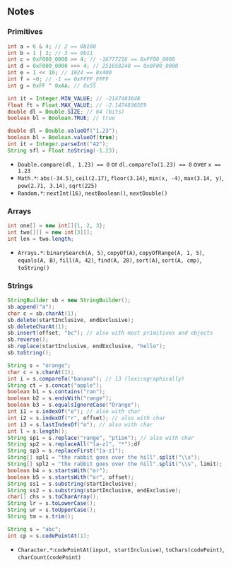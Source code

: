 ## Notes

### Primitives
```java
int a = 6 & 4; // 2 == 0b100
int b = 1 | 2; // 3 == 0b11
int c = 0xF000_0000 >> 4; // -16777216 == 0xFF00_0000
int d = 0xF000_0000 >>> 4; // 251658240 == 0x0F00_0000
int e = 1 << 10; // 1024 == 0x400
int f = ~0; // -1 == 0xFFFF_FFFF
int g = 0xFF ^ 0xAA; // 0x55
```
```java
int it = Integer.MIN_VALUE; // -2147483648
float ft = Float.MAX_VALUE; // -2.14748365E9
double dl = Double.SIZE; // 64 (bits)
boolean bl = Boolean.TRUE; // true
```
```java
double dl = Double.valueOf("1.23");
boolean bl = Boolean.valueOf(true);
int it = Integer.parseInt("42");
String sfl = Float.toString(-1.23);
```
* `Double.compare(dl, 1.23) == 0` or `dl.compareTo(1.23) == 0` over `x == 1.23`
* `Math.*`: `abs(-34.5)`, `ceil(2.17)`, `floor(3.14)`, `min(x, -4)`, `max(3.14, y)`, `pow(2.71, 3.14)`, `sqrt(225)`
* `Random.*`: `nextInt(16)`, `nextBoolean()`, `nextDouble()`

### Arrays
```java
int one[] = new int[]{1, 2, 3};
int two[][] = new int[3][];
int len = two.length;
```
* `Arrays.*`: `binarySearch(A, 5)`, `copyOf(A)`, `copyOfRange(A, 1, 5)`, `equals(A, B)`, `fill(A, 42)`, `find(A, 28)`, `sort(A)`, `sort(A, cmp)`, `toString()`

### Strings
```java
StringBuilder sb = new StringBuilder();
sb.append("a");
char c = sb.charAt(1);
sb.delete(startInclusive, endExclusive);
sb.deleteCharAt(1);
sb.insert(offset, "bc"); // also with most primitives and objects
sb.reverse();
sb.replace(startInclusive, endExclusive, "hello");
sb.toString();
```
```java
String s = "orange";
char c = s.charAt(1);
int i = s.compareTo("banana"); // 13 (lexicographically)
String ct = s.concat("apple");
boolean b1 = s.contains("ran");
boolean b2 = s.endsWith("range");
boolean b3 = s.equalsIgnoreCase("Orange");
int i1 = s.indexOf("e"); // also with char
int i2 = s.indexOf("r", offset); // also with char
int i3 = s.lastIndexOf("o"); // also with char
int l = s.length();
String sp1 = s.replace("range", "ption"); // also with char
String sp2 = s.replaceAll("[a-z]", "*");df
String sp3 = s.replaceFirst("[a-z]");
String[] spl1 = "the rabbit goes over the hill".split("\\s");
String[] spl2 = "the rabbit goes over the hill".split("\\s", limit);
boolean b4 = s.startsWith("or");
boolean b5 = s.startsWith("or", offset);
String ss1 = s.substring(startInclusive);
String ss2 = s.substring(startInclusive, endExclusive);
char[] chs = s.toCharArray();
String lr = s.toLowerCase();
String ur = s.toUpperCase();
String tm = s.trim();
```
```java
String s = "abc";
int cp = s.codePointAt(1);
```
* `Character.*`:`codePointAt(input, startInclusive)`, `toChars(codePoint)`, `charCount(codePoint)`
